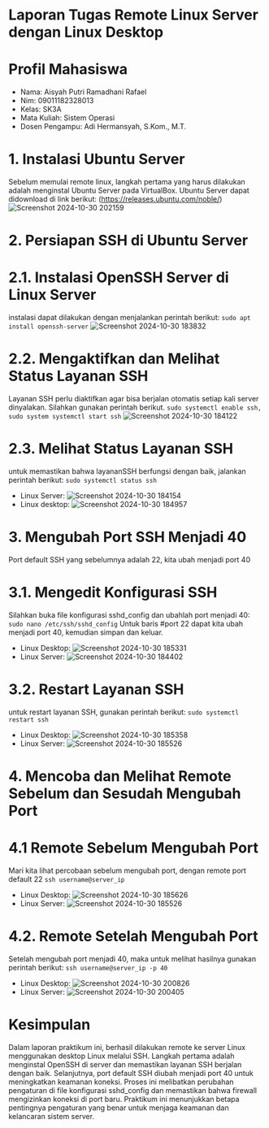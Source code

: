 # Laporan Tugas Remote Linux Server dengan Linux Desktop
# Profil Mahasiswa
- Nama: Aisyah Putri Ramadhani Rafael
- Nim: 09011182328013
- Kelas: SK3A
- Mata Kuliah: Sistem Operasi
- Dosen Pengampu: Adi Hermansyah, S.Kom., M.T.
# 1. Instalasi Ubuntu Server
Sebelum memulai remote linux, langkah pertama yang harus dilakukan adalah menginstal Ubuntu Server pada VirtualBox. Ubuntu Server dapat didownload di link berikut: (https://releases.ubuntu.com/noble/)
![Screenshot 2024-10-30 202159](https://github.com/user-attachments/assets/fb21de3d-f512-4c3b-b82d-64e1798855de)
# 2. Persiapan SSH di Ubuntu Server
# 2.1. Instalasi OpenSSH Server di Linux Server
instalasi dapat dilakukan dengan menjalankan perintah berikut:
```sudo apt install openssh-server```
![Screenshot 2024-10-30 183832](https://github.com/user-attachments/assets/0a473d5e-286d-433d-8d46-a067d970fba1)
# 2.2. Mengaktifkan dan Melihat Status Layanan SSH
Layanan SSH perlu diaktifkan agar bisa berjalan otomatis setiap kali server dinyalakan. Silahkan gunakan perintah berikut.
```sudo systemctl enable ssh, sudo system systemctl start ssh```
![Screenshot 2024-10-30 184122](https://github.com/user-attachments/assets/1e81cb59-6e00-4f56-a205-4678a5bdc402)
# 2.3. Melihat Status Layanan SSH
untuk memastikan bahwa layananSSH berfungsi dengan baik, jalankan perintah berikut:
```sudo systemctl status ssh```
- Linux Server:
![Screenshot 2024-10-30 184154](https://github.com/user-attachments/assets/ffff56d1-f077-4d83-8ceb-8eadc127be5a)
- Linux desktop:
![Screenshot 2024-10-30 184957](https://github.com/user-attachments/assets/09e1ad0c-76ef-4287-82d7-128fc0212394)
# 3. Mengubah Port SSH Menjadi 40
Port default SSH yang sebelumnya adalah 22, kita ubah menjadi port 40
# 3.1. Mengedit Konfigurasi SSH
Silahkan buka file konfigurasi sshd_config dan ubahlah port menjadi 40:
```sudo nano /etc/ssh/sshd_config```
Untuk baris #port 22 dapat kita ubah menjadi port 40, kemudian simpan dan keluar.
- Linux Desktop:
![Screenshot 2024-10-30 185331](https://github.com/user-attachments/assets/cbda9026-ca62-4dd0-a9d3-9ef050126e4e)
- Linux Server:
![Screenshot 2024-10-30 184402](https://github.com/user-attachments/assets/48e7eeed-38dc-446a-b7d4-08a694a86eb7)
# 3.2. Restart Layanan SSH
untuk restart layanan SSH, gunakan perintah berikut:
```sudo systemctl restart ssh```
- Linux Desktop:
![Screenshot 2024-10-30 185358](https://github.com/user-attachments/assets/ec104e47-e980-4f23-9efb-d62b4ea94a5c)
- Linux Server:
![Screenshot 2024-10-30 185526](https://github.com/user-attachments/assets/e447cf97-745a-4ab8-993a-444a8aded006)
# 4. Mencoba dan Melihat Remote Sebelum dan Sesudah Mengubah Port
# 4.1 Remote Sebelum Mengubah Port
Mari kita lihat percobaan sebelum mengubah port, dengan remote port default 22
```ssh username@server_ip```
- Linux Desktop:
![Screenshot 2024-10-30 185626](https://github.com/user-attachments/assets/c5fa470d-d7bc-4519-8770-ff6451c8bb62)
- Linux Server:
![Screenshot 2024-10-30 185526](https://github.com/user-attachments/assets/8d465896-c601-4941-a98b-9c10b904580f)
# 4.2. Remote Setelah Mengubah Port
Setelah mengubah port menjadi 40, maka untuk melihat hasilnya gunakan perintah berikut:
```ssh username@server_ip -p 40```
- Linux Desktop:
![Screenshot 2024-10-30 200826](https://github.com/user-attachments/assets/dda00b00-33e9-4dcf-a188-41bdfbb3cf2d)
- Linux Server:
![Screenshot 2024-10-30 200405](https://github.com/user-attachments/assets/bee648df-a9dd-4bb0-bc64-221112df6edf)
# Kesimpulan
Dalam laporan praktikum ini, berhasil dilakukan remote ke server Linux menggunakan desktop Linux melalui SSH. Langkah pertama adalah menginstal OpenSSH di server dan memastikan layanan SSH berjalan dengan baik. Selanjutnya, port default SSH diubah menjadi port 40 untuk meningkatkan keamanan koneksi. Proses ini melibatkan perubahan pengaturan di file konfigurasi sshd_config dan memastikan bahwa firewall mengizinkan koneksi di port baru. Praktikum ini menunjukkan betapa pentingnya pengaturan yang benar untuk menjaga keamanan dan kelancaran sistem server.

















